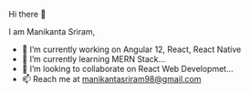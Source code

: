 Hi there 👋

I am Manikanta Sriram,

- 🔭 I’m currently working on Angular 12, React, React Native
- 🌱 I’m currently learning MERN Stack...
- 👯 I’m looking to collaborate on React Web Developmet...
- 📫 Reach me at manikantasriram98@gmail.com
